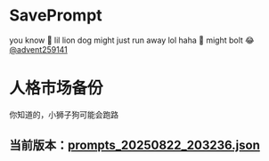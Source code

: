 # SavePrompt
you know 🫠 lil lion dog might just run away lol
haha 🐶 might bolt 😂 [@advent259141](https://github.com/advent259141)

# 人格市场备份
你知道的，小狮子狗可能会跑路

## 当前版本：[prompts_20250822_203236.json](https://github.com/Larch-C/SavePrompt/blob/main/prompts_20250822_203236.json)

